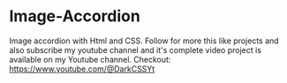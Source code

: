 # Image-Accordion
 Image accordion with Html and CSS. Follow for more this like projects and also subscribe my youtube channel and it's complete video project is available on my Youtube channel. Checkout: https://www.youtube.com/@DarkCSSYt
